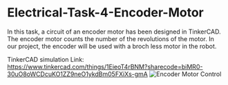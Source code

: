 # Electrical-Task-4-Encoder-Motor
In this task, a circuit of an encoder motor has been designed in TinkerCAD. The encoder motor counts the number of the revolutions of the motor. In our project, the encoder will be used with a broch less motor in the robot.

TinkerCAD simulation Link: https://www.tinkercad.com/things/1EieoT4rBNM?sharecode=biMR0-30uO8oWCDcuKO1ZZ9neO1ykdBm05FXiXs-gmA
![Encoder Motor Control](https://github.com/Abdullah-BS/Electrical-Task-4-Encoder-Motor/assets/139412761/4b4385ed-eaea-4c74-a509-c9227d3b5e0a)
